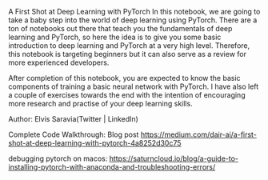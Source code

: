 A First Shot at Deep Learning with PyTorch
In this notebook, we are going to take a baby step into the world of deep learning using PyTorch. There are a ton of notebooks out there that teach you the fundamentals of deep learning and PyTorch, so here the idea is to give you some basic introduction to deep learning and PyTorch at a very high level. Therefore, this notebook is targeting beginners but it can also serve as a review for more experienced developers.

After completion of this notebook, you are expected to know the basic components of training a basic neural network with PyTorch. I have also left a couple of exercises towards the end with the intention of encouraging more research and practise of your deep learning skills.

Author: Elvis Saravia(Twitter | LinkedIn)

Complete Code Walkthrough: Blog post https://medium.com/dair-ai/a-first-shot-at-deep-learning-with-pytorch-4a8252d30c75

debugging pytorch on macos: https://saturncloud.io/blog/a-guide-to-installing-pytorch-with-anaconda-and-troubleshooting-errors/
